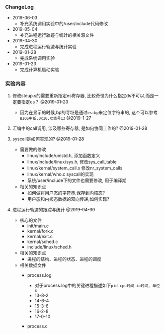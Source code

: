 ### ChangeLog
* 2019-06-03
   * 补充系统调用实验中的/user/include代码修改
* 2019-05-04
	* 补充进程运行轨迹与统计的相关源文件
* 2019-04-30
	* 完成进程运行轨迹与统计实验
* 2019-01-28
	* 完成系统调用实验
* 2019-01-23
	* 完成计算机启动实验

### 实验内容

1. 修改steup.s的需要重新指定es寄存器, 比较奇怪为什么指定ds不可以,而是一定要指定es？ ~~@2019-01-23~~
	* 因为在显示的时候,bp的寻址是通过`es:bp`来定位字符串的, 这个可以参考`BIOS中断,0x10,功能号13` @2019-1-27

2. 汇编中的call调用, 涉及哪些寄存器, 是如何协同工作的? @2019-01-28
3. syscall是如何实现的? ~~@2019-01-28~~
	* 需要做的修改
		* linux/include/unistd.h,    添加函数定义
		* linux/include/linux/sys.h, 修改sys_call_table
		* linux/kernal/system_call.s 修改nr_system_calls
		* linux/kernal/who.c         syscall的实现
		* 系统/user/include下的文件也需要修改, 用于编译期
	* 相关的知识点
		* 如何做将用户态的字符串,保存到内核态?
		* 用户态和内核态数据的双向传递,如何实现?

4. 进程运行轨迹的跟踪与统计 ~~@2019-04-30~~
    * 核心的文件
    	* init/main.c
    	* kernal/fork.c
    	* kernal/exit.c
    	* kernal/sched.c
    	* include/linux/sched.h
    * 相关的知识点
    	* 进程的结构、进程的状态、进程的调度
    * 相关数据文件
    	* process.log
    		* 对于process.log中的关键进程描述如下`pid-cpu时间-io时间, 单位s`
    		* 13-8-2
    		* 14-6-4
    		* 15-3-6
    		* 16-2-8
    		* 17-0-10
    		
    	* process.c
